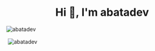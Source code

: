 <h1 align="center">Hi 👋, I'm abatadev</h1>

<p align="left"> <img src="https://komarev.com/ghpvc/?username=abatadev&label=Profile%20views&color=0e75b6&style=flat" alt="abatadev" /> </p>
<p>&nbsp;<img align="center" src="https://github-readme-stats.vercel.app/api?username=abatadev&show_icons=true&locale=en" alt="abatadev" /></p>

